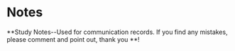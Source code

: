 # Notes
**Study Notes--Used for communication records. If you find any mistakes, please comment and point out, thank you **!

